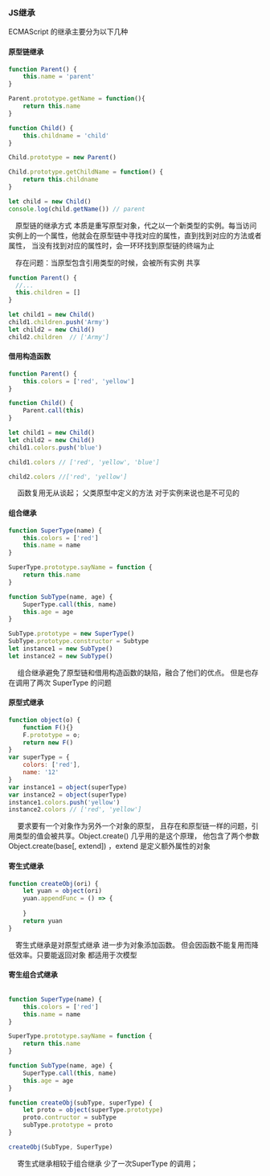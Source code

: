 ### JS继承
ECMAScript 的继承主要分为以下几种
#### 原型链继承
```js
function Parent() {
    this.name = 'parent'
}

Parent.prototype.getName = function(){
    return this.name
}

function Child() {
    this.childname = 'child'
}

Child.prototype = new Parent()

Child.prototype.getChildName = function() {
    return this.childname 
}

let child = new Child()
console.log(child.getName()) // parent

```
&emsp;原型链的继承方式 本质是重写原型对象，代之以一个新类型的实例。每当访问实例上的一个属性，他就会在原型链中寻找对应的属性，直到找到对应的方法或者属性， 当没有找到对应的属性时，会一环环找到原型链的终端为止

&emsp;存在问题：当原型包含引用类型的时候，会被所有实例 共享
```js
function Parent() {
  //...
  this.children = []
}

let child1 = new Child()
child1.children.push('Army')
let child2 = new Child()
child2.children  // ['Army']
```

#### 借用构造函数
```js
function Parent() {
    this.colors = ['red', 'yellow']
}

function Child() {
    Parent.call(this)
}

let child1 = new Child()
let child2 = new Child()
child1.colors.push('blue')

child1.colors // ['red', 'yellow', 'blue']

child2.colors //['red', 'yellow']

```
&emsp; 函数复用无从谈起； 父类原型中定义的方法 对于实例来说也是不可见的

#### 组合继承
```js
function SuperType(name) {
    this.colors = ['red']
    this.name = name
}

SuperType.prototype.sayName = function {
    return this.name
}

function SubType(name, age) {
    SuperType.call(this, name)
    this.age = age
}

SubType.prototype = new SuperType()
SubType.prototype.constructor = Subtype
let instance1 = new SubType()
let instance2 = new SubType()
```
&emsp; 组合继承避免了原型链和借用构造函数的缺陷，融合了他们的优点。 但是也存在调用了两次 SuperType 的问题

#### 原型式继承
```js
function object(o) {
    function F(){}
    F.prototype = o;
    return new F()
}
var superType = {
    colors: ['red'],
    name: '12'
}
var instance1 = object(superType)
var instance2 = object(superType)
instance1.colors.push('yellow')
instance2.colors // ['red', 'yellow']
```
&emsp; 要求要有一个对象作为另外一个对象的原型， 且存在和原型链一样的问题，引用类型的值会被共享。Object.create() 几乎用的是这个原理， 他包含了两个参数 Object.create(base[, extend]) ，extend 是定义额外属性的对象

#### 寄生式继承
```js
function createObj(ori) {
    let yuan = object(ori)
    yuan.appendFunc = () => {
        
    }
    return yuan
}
```
&emsp;寄生式继承是对原型式继承 进一步为对象添加函数。 但会因函数不能复用而降低效率。只要能返回对象 都适用于次模型

#### 寄生组合式继承

```js

function SuperType(name) {
    this.colors = ['red']
    this.name = name
}

SuperType.prototype.sayName = function {
    return this.name
}

function SubType(name, age) {
    SuperType.call(this, name)
    this.age = age
}

function createObj(subType, superType) {
    let proto = object(superType.prototype)
    proto.contructor = subType
    subType.prototype = proto
}

createObj(SubType, SuperType)

```
&emsp; 寄生式继承相较于组合继承 少了一次SuperType 的调用； 


